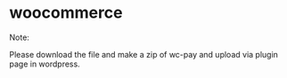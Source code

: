 # woocommerce

Note:

Please download the file and make a zip of wc-pay and upload via plugin page in wordpress.
